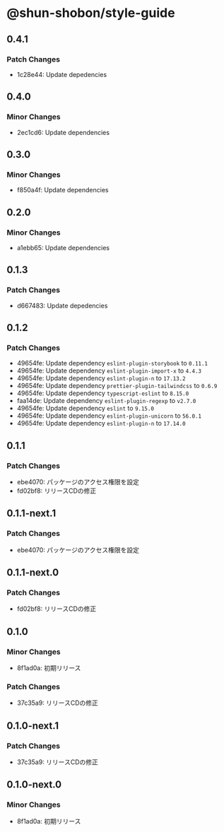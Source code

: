# @shun-shobon/style-guide

## 0.4.1

### Patch Changes

- 1c28e44: Update depedencies

## 0.4.0

### Minor Changes

- 2ec1cd6: Update dependencies

## 0.3.0

### Minor Changes

- f850a4f: Update dependencies

## 0.2.0

### Minor Changes

- a1ebb65: Update dependencies

## 0.1.3

### Patch Changes

- d667483: Update depedencies

## 0.1.2

### Patch Changes

- 49654fe: Update dependency `eslint-plugin-storybook` to `0.11.1`
- 49654fe: Update dependency `eslint-plugin-import-x` to `4.4.3`
- 49654fe: Update dependency `eslint-plugin-n` to `17.13.2`
- 49654fe: Update dependency `prettier-plugin-tailwindcss` to `0.6.9`
- 49654fe: Update dependency `typescript-eslint` to `8.15.0`
- faa14de: Update dependency `eslint-plugin-regexp` to `v2.7.0`
- 49654fe: Update dependency `eslint` to `9.15.0`
- 49654fe: Update dependency `eslint-plugin-unicorn` to `56.0.1`
- 49654fe: Update dependency `eslint-plugin-n` to `17.14.0`

## 0.1.1

### Patch Changes

- ebe4070: パッケージのアクセス権限を設定
- fd02bf8: リリースCDの修正

## 0.1.1-next.1

### Patch Changes

- ebe4070: パッケージのアクセス権限を設定

## 0.1.1-next.0

### Patch Changes

- fd02bf8: リリースCDの修正

## 0.1.0

### Minor Changes

- 8f1ad0a: 初期リリース

### Patch Changes

- 37c35a9: リリースCDの修正

## 0.1.0-next.1

### Patch Changes

- 37c35a9: リリースCDの修正

## 0.1.0-next.0

### Minor Changes

- 8f1ad0a: 初期リリース
